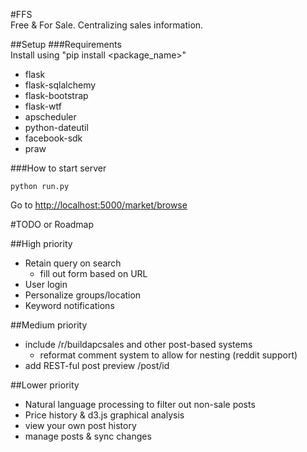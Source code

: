 #FFS  
Free & For Sale. Centralizing sales information.  

##Setup
###Requirements  
Install using "pip install <package_name>"
  
  
* flask  
* flask-sqlalchemy  
* flask-bootstrap  
* flask-wtf  
* apscheduler  
* python-dateutil  
* facebook-sdk  
* praw  

###How to start server  
```
python run.py
```  
Go to [http://localhost:5000/market/browse](http://localhost:5000/market/browse)  
  
#TODO or Roadmap 

##High priority
  
* Retain query on search  
  * fill out form based on URL
* User login
* Personalize groups/location  
* Keyword notifications  

##Medium priority
  
  
* include /r/buildapcsales and other post-based systems  
  * reformat comment system to allow for nesting (reddit support)  
* add REST-ful post preview /post/id  

##Lower priority
  
  
* Natural language processing to filter out non-sale posts  
* Price history & d3.js graphical analysis  
* view your own post history  
* manage posts & sync changes  

